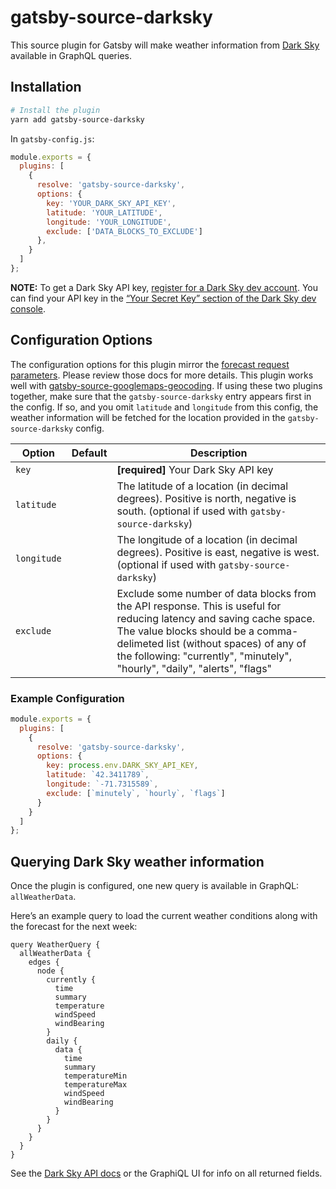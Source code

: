 # gatsby-source-darksky

This source plugin for Gatsby will make weather information from [Dark Sky](https://darksky.net/) available in GraphQL queries.

## Installation

```sh
# Install the plugin
yarn add gatsby-source-darksky
```

In `gatsby-config.js`:

```js
module.exports = {
  plugins: [
    {
      resolve: 'gatsby-source-darksky',
      options: {
        key: 'YOUR_DARK_SKY_API_KEY',
        latitude: 'YOUR_LATITUDE',
        longitude: 'YOUR_LONGITUDE',
        exclude: ['DATA_BLOCKS_TO_EXCLUDE']
      },
    }
  ]
};
```

**NOTE:** To get a Dark Sky API key, [register for a Dark Sky dev account](https://darksky.net/dev). You can find your API key in the [“Your Secret Key” section of the Dark Sky dev console](https://darksky.net/dev/account).

## Configuration Options

The configuration options for this plugin mirror the [forecast request parameters](https://darksky.net/dev/docs). Please review those docs for more details. This plugin works well with [gatsby-source-googlemaps-geocoding](https://github.com/Matt-Dionis/gatsby-source-googlemaps-geocoding). If using these two plugins together, make sure that the `gatsby-source-darksky` entry appears first in the config. If so, and you omit `latitude` and `longitude` from this config, the weather information will be fetched for the location provided in the `gatsby-source-darksky` config.

| Option           | Default   | Description                                                                                                                                                                                                                                                                |
| ---------------- | --------- | -------------------------------------------------------------------------------------------------------------------------------------------------------------------------------------------------------------------------------------------------------------------------- |
| `key`            |           | **[required]** Your Dark Sky API key                                                                                                                                                                                                                                        |
| `latitude`       |           | The latitude of a location (in decimal degrees). Positive is north, negative is south. (optional if used with `gatsby-source-darksky`)                                                                                                                                             |
| `longitude`       |           | The longitude of a location (in decimal degrees). Positive is east, negative is west. (optional if used with `gatsby-source-darksky`)                                                                                                |
| `exclude`     |      | Exclude some number of data blocks from the API response. This is useful for reducing latency and saving cache space. The value blocks should be a comma-delimeted list (without spaces) of any of the following: "currently", "minutely", "hourly", "daily", "alerts", "flags"                                                                                                                                                                                 |

### Example Configuration

```js
module.exports = {
  plugins: [
    {
      resolve: 'gatsby-source-darksky',
      options: {
        key: process.env.DARK_SKY_API_KEY,
        latitude: `42.3411789`,
        longitude: `-71.7315589`,
        exclude: [`minutely`, `hourly`, `flags`]
      }
    }
  ]
};
```

## Querying Dark Sky weather information

Once the plugin is configured, one new query is available in GraphQL: `allWeatherData`.

Here’s an example query to load the current weather conditions along with the forecast for the next week:

```gql
query WeatherQuery {
  allWeatherData {
    edges {
      node {
        currently {
          time
          summary
          temperature
          windSpeed
          windBearing
        }
        daily {
          data {
            time
            summary
            temperatureMin
            temperatureMax
            windSpeed
            windBearing
          }
        }
      }
    }
  }
}
```

See the [Dark Sky API docs](https://darksky.net/dev/docs) or the GraphiQL UI for info on all returned fields.
